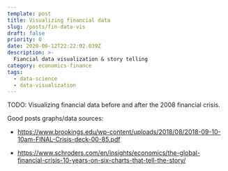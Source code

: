 ```yaml
---
template: post
title: Visualizing financial data
slug: /posts/fin-data-vis
draft: false
priority: 0
date: 2020-06-12T22:22:02.039Z
description: >-
  Fiancial data visualization & story telling
category: economics-finance
tags:
  - data-science
  - data-visualization
---
```


TODO: Visualizing financial data before and after the 2008 financial crisis.


Good posts graphs/data sources:

- https://www.brookings.edu/wp-content/uploads/2018/08/2018-09-10-10am-FINAL-Crisis-deck-00-85.pdf

- https://www.schroders.com/en/insights/economics/the-global-financial-crisis-10-years-on-six-charts-that-tell-the-story/